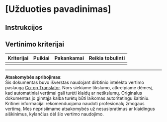 <!--
CO_OP_TRANSLATOR_METADATA:
{
  "original_hash": "b5f62ec256c7e43e771f0d3b4e1a9130",
  "translation_date": "2025-08-28T11:48:21+00:00",
  "source_file": "lesson-template/assignment.md",
  "language_code": "lt"
}
-->
# [Užduoties pavadinimas]

## Instrukcijos

## Vertinimo kriterijai

| Kriterijai | Puikiai | Pakankamai | Reikia tobulinti |
| ---------- | ------- | ---------- | ---------------- |
|            |         |            |                  |

---

**Atsakomybės apribojimas**:  
Šis dokumentas buvo išverstas naudojant dirbtinio intelekto vertimo paslaugą [Co-op Translator](https://github.com/Azure/co-op-translator). Nors siekiame tikslumo, atkreipiame dėmesį, kad automatiniai vertimai gali turėti klaidų ar netikslumų. Originalus dokumentas jo gimtąja kalba turėtų būti laikomas autoritetingu šaltiniu. Kritinei informacijai rekomenduojama naudoti profesionalų žmogaus vertimą. Mes neprisiimame atsakomybės už nesusipratimus ar klaidingus aiškinimus, kylančius dėl šio vertimo naudojimo.